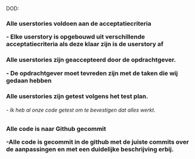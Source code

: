 
DOD:

<h3>Alle userstories voldoen aan de acceptatiecriteria</h3<br>
<p>-		Elke userstory is opgebouwd uit verschillende acceptatiecriteria als deze klaar zijn is de userstory af  </p>
<h3>Alle userstories zijn geaccepteerd door de opdrachtgever.</h3<br>
<p>-	De opdrachtgever moet tevreden zijn met de taken die wij gedaan hebben  </p>
<h3>Alle userstories zijn getest volgens het test plan.</h3<br>
<h6>-	Ik heb al onze code getest om te bevestigen dat alles werkt.<br>
 </h6>
<h3>Alle code is naar Github gecommit</h3<br>
<p>-Alle code is gecommit in de github met de juiste commits over de aanpassingen en met een duidelijke beschrijving erbij.
</p>
